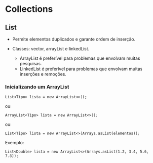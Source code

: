 # Collections

## List

* Permite elementos duplicados e garante ordem de inserção.
* Classes: vector, arrayList e linkedList.

	- ArrayList é preferível para problemas que envolvam muitas pesquisas.
	- LinkedList é preferível para problemas que envolvam muitas inserções e remoções.
	
	
### Inicializando um ArrayList

```
List<Tipo> lista = new ArrayList<>();
```
ou
```
ArrayList<Tipo> lista = new ArrayList<>();
```
ou 
```
List<Tipo> lista = new ArrayList<>(Arrays.asList(elementos));
```

Exemplo: 

```
List<Double> lista = new ArrayList<>(Arrays.asList(1.2, 3.4, 5.6, 7.8));
```
